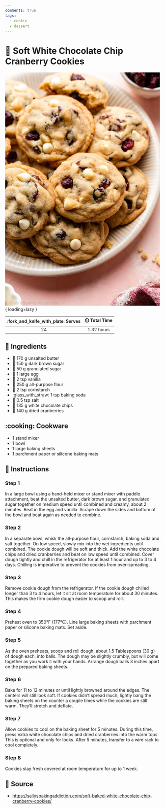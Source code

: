 ```yaml
---
comments: true
tags:
  - cookie
  - dessert
---
```

# :cookie: Soft White Chocolate Chip Cranberry Cookies

![Soft White Chocolate Chip Cranberry Cookies][1]{ loading=lazy }

| :fork_and_knife_with_plate: Serves | :timer_clock: Total Time |
|:----------------------------------:|:-----------------------: |
| 24 | 1.32 hours |

## :salt: Ingredients

- :butter: 170 g unsalted butter
- :maple_leaf: 150 g dark brown sugar
- :candy: 50 g granulated sugar
- :egg: 1 large egg
- :icecream: 2 tsp vanilla
- :ear_of_rice: 250 g all-purpose flour
- :corn: 2 tsp cornstarch
- :glass_with_straw: 1 tsp baking soda
- :salt: 0.5 tsp salt
- :chocolate_bar: 135 g white chocolate chips
- :cherries: 140 g dried cranberries

## :cooking: Cookware

- 1 stand mixer
- 1 bowl
- 1 large baking sheets
- 1 parchment paper or silicone baking mats

## :pencil: Instructions

### Step 1

In a large bowl using a hand-held mixer or stand mixer with paddle attachment, beat the unsalted butter, dark brown
sugar, and granulated sugar together on medium speed until combined and creamy, about 2 minutes. Beat in the egg and
vanilla. Scrape down the sides and bottom of the bowl and beat again as needed to combine.

### Step 2

In a separate bowl, whisk the all-purpose flour, cornstarch, baking soda and salt together. On low speed, slowly mix
into the wet ingredients until combined. The cookie dough will be soft and thick. Add the white chocolate chips and
dried cranberries and beat on low speed until combined. Cover dough tightly and chill in the refrigerator for at least 1
hour and up to 3 to 4 days. Chilling is imperative to prevent the cookies from over-spreading.

### Step 3

Remove cookie dough from the refrigerator. If the cookie dough chilled longer than 3 to 4 hours, let it sit at room
temperature for about 30 minutes. This makes the firm cookie dough easier to scoop and roll.

### Step 4

Preheat oven to 350°F (177°C). Line large baking sheets with parchment paper or silicone baking mats. Set aside.

### Step 5

As the oven preheats, scoop and roll dough, about 1.5 Tablespoons (30 g) of dough each, into balls. The dough may be
slightly crumbly, but will come together as you work it with your hands. Arrange dough balls 3 inches apart on the
prepared baking sheets.

### Step 6

Bake for 11 to 12 minutes or until lightly browned around the edges. The centers will still look soft. If cookies
didn’t spread much, lightly bang the baking sheets on the counter a couple times while the cookies are still warm.
They’ll stretch and deflate.

### Step 7

Allow cookies to cool on the baking sheet for 5 minutes. During this time, press extra white chocolate chips and dried
cranberries into the warm tops. This is optional and only for looks. After 5 minutes, transfer to a wire rack to cool
completely.

### Step 8

Cookies stay fresh covered at room temperature for up to 1 week.

## :link: Source

- <https://sallysbakingaddiction.com/soft-baked-white-chocolate-chip-cranberry-cookies/>

[1]: <../assets/images/soft-white-chocolate-chip-cranberry-cookies.jpg>
